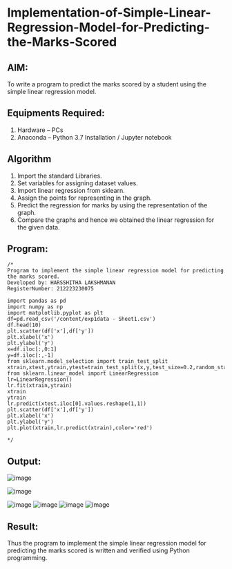 # Implementation-of-Simple-Linear-Regression-Model-for-Predicting-the-Marks-Scored

## AIM:
To write a program to predict the marks scored by a student using the simple linear regression model.

## Equipments Required:
1. Hardware – PCs
2. Anaconda – Python 3.7 Installation / Jupyter notebook

## Algorithm
1. Import the standard Libraries.
2. Set variables for assigning dataset values.
3. Import linear regression from sklearn. 
4. Assign the points for representing in the graph.
5. Predict the regression for marks by using the representation of the graph. 
6. Compare the graphs and hence we obtained the linear regression for the given data. 

## Program:
```
/*
Program to implement the simple linear regression model for predicting the marks scored.
Developed by: HARSSHITHA LAKSHMANAN
RegisterNumber: 212223230075

import pandas as pd
import numpy as np
import matplotlib.pyplot as plt
df=pd.read_csv('/content/exp1data - Sheet1.csv')
df.head(10)
plt.scatter(df['x'],df['y'])
plt.xlabel('x')
plt.ylabel('y')
x=df.iloc[:,0:1]
y=df.iloc[:,-1]
from sklearn.model_selection import train_test_split
xtrain,xtest,ytrain,ytest=train_test_split(x,y,test_size=0.2,random_state=0)
from sklearn.linear_model import LinearRegression
lr=LinearRegression()
lr.fit(xtrain,ytrain)
xtrain
ytrain
lr.predict(xtest.iloc[0].values.reshape(1,1))
plt.scatter(df['x'],df['y'])
plt.xlabel('x')
plt.ylabel('y')
plt.plot(xtrain,lr.predict(xtrain),color='red')

*/
```

## Output:
![image](https://github.com/harshulaxman/Implementation-of-Simple-Linear-Regression-Model-for-Predicting-the-Marks-Scored/assets/145686689/84a0d8f1-c336-4023-b031-0b1516bb6d40)

![image](https://github.com/harshulaxman/Implementation-of-Simple-Linear-Regression-Model-for-Predicting-the-Marks-Scored/assets/145686689/bf3a21a3-251e-468e-8ccc-5a67048f64b2)

![image](https://github.com/harshulaxman/Implementation-of-Simple-Linear-Regression-Model-for-Predicting-the-Marks-Scored/assets/145686689/b567f9df-b60e-47e4-b883-8226e4c1ade0)
![image](https://github.com/harshulaxman/Implementation-of-Simple-Linear-Regression-Model-for-Predicting-the-Marks-Scored/assets/145686689/c999e140-ff32-4940-9d31-2212e329a118)
![image](https://github.com/harshulaxman/Implementation-of-Simple-Linear-Regression-Model-for-Predicting-the-Marks-Scored/assets/145686689/0b7fce43-2c18-4313-9e44-ac458dd0f47e)
![image](https://github.com/harshulaxman/Implementation-of-Simple-Linear-Regression-Model-for-Predicting-the-Marks-Scored/assets/145686689/1f796af4-2234-4a6d-b593-efa2de219762)




## Result:
Thus the program to implement the simple linear regression model for predicting the marks scored is written and verified using Python programming.
